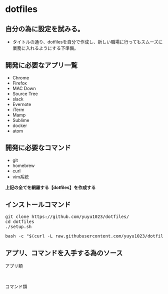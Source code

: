 # dotfiles

## 自分の為に設定を試みる。

- タイトルの通り、dotfilesを自分で作成し、新しい職場に行ってもスムーズに業務に入れるようにする下準備。


## 開発に必要なアプリ一覧
- Chrome
- Firefox
- MAC Down
- Source Tree
- slack
- Evernote
- iTerm
- Mamp
- Sublime
- docker
- atom

## 開発に必要なコマンド

- git
- homebrew
- curl
- vim系統


**上記の全てを網羅する【dotfiles】を作成する**


## インストールコマンド
<pre>
git clone https://github.com/yuyu1023/dotfiles/
cd dotfiles
./setup.sh
</pre>

<pre>
bash -c "$(curl -L raw.githubusercontent.com/yuyu1023/dotfiles/master/setup.sh
</pre>


## アプリ、コマンドを入手する為のソース

<pre>
アプリ類


</pre>

<pre>
コマンド類

</pre>
